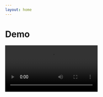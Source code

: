 ```yaml
---
layout: home
---
```


# Demo

<video controls>
  <source src="https://www.dropbox.com/scl/fi/xj51p6fm99ajjbje7ipsk/demo.mp4?rlkey=ncjf35ss0gjbhguruvniea0ay&st=k5w3z76j&raw=1" type="video/mp4">
  Your browser does not support this video format.
</video>
